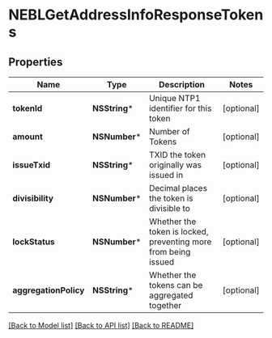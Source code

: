 # NEBLGetAddressInfoResponseTokens

## Properties
Name | Type | Description | Notes
------------ | ------------- | ------------- | -------------
**tokenId** | **NSString*** | Unique NTP1 identifier for this token | [optional] 
**amount** | **NSNumber*** | Number of Tokens | [optional] 
**issueTxid** | **NSString*** | TXID the token originally was issued in | [optional] 
**divisibility** | **NSNumber*** | Decimal places the token is divisible to | [optional] 
**lockStatus** | **NSNumber*** | Whether the token is locked, preventing more from being issued | [optional] 
**aggregationPolicy** | **NSString*** | Whether the tokens can be aggregated together | [optional] 

[[Back to Model list]](../README.md#documentation-for-models) [[Back to API list]](../README.md#documentation-for-api-endpoints) [[Back to README]](../README.md)


